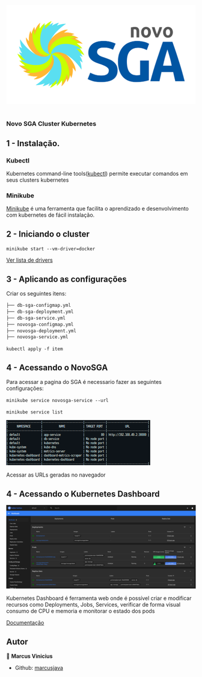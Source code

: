 <p>
  <img alt="Schema" src="./sga.png" />
  
</p>

<h1 align="center"> </h1>

### Novo SGA Cluster Kubernetes

## 1 - Instalação.

### Kubectl

Kubernetes command-line tools(<a href="https://kubernetes.io/docs/tasks/tools/">kubectl</a>) permite executar comandos em seus clusters kubernetes

### Minikube

<a href='https://minikube.sigs.k8s.io/docs/start/' target="_blank">Minikube</a> é uma ferramenta que facilita o aprendizado e desenvolvimento com kubernetes de fácil instalação.

## 2 - Iniciando o cluster

`minikube start --vm-driver=docker`

<a href="https://minikube.sigs.k8s.io/docs/drivers/" target="_blank">Ver lista de drivers</a>

## 3 - Aplicando as configurações

Criar os seguintes itens:

```markdown
├── db-sga-configmap.yml
├── db-sga-deployment.yml
├── db-sga-service.yml
├── novosga-configmap.yml
├── novosga-deployment.yml
├── novosga-service.yml
```

`kubectl apply -f item`

## 4 - Acessando o NovoSGA

Para acessar a pagina do SGA é necessario fazer as seguintes configurações:

`minikube service novosga-service --url`

`minikube service list`

<p>
  <img alt="Schema" src="./sga_service_list.png" />
  
</p>

Acessar as URLs geradas no navegador

## 4 - Acessando o Kubernetes Dashboard

<p>
  <img alt="Schema" src="./sga_dashboard.png" />
  
</p>

Kubernetes Dashboard é ferramenta web onde é possível criar e modificar recursos como Deployments, Jobs, Services, verificar de forma visual consumo de CPU e memoria e monitorar o estado dos pods

<a href="https://kubernetes.io/docs/tasks/access-application-cluster/web-ui-dashboard/" target="_blank">Documentação</a>

## Autor

👤 **Marcus Vinicius**

- Github: [marcusjava](https://github.com/marcusjava)
